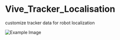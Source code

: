 # Vive_Tracker_Localisation
customize tracker data for robot localization


![Example Image](https://github.com/mdnayeemsardar/Vive_Tracker_Localisation/assets/122856200/108dbb79-a564-43cf-9c33-fecb3944aa32)
